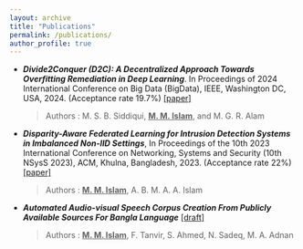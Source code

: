```yaml
---
layout: archive
title: "Publications"
permalink: /publications/
author_profile: true
---
```



* ***Divide2Conquer (D2C): A Decentralized Approach Towards Overfitting Remediation in Deep Learning***. In Proceedings of 2024 International Conference on Big Data (BigData), IEEE, Washington DC, USA, 2024. (Acceptance rate 19.7\%)  [[paper]](https://mahim05078.github.io/files/bigD_d2c.pdf)
  > Authors : M. S. B. Siddiqui, <ins>**M. M. Islam**</ins>, and M. G. R. Alam 
  
* ***Disparity-Aware Federated Learning for Intrusion Detection Systems in Imbalanced Non-IID Settings***, In Proceedings of the 10th 2023 International Conference on Networking, Systems and Security (10th NSysS 2023), ACM, Khulna, Bangladesh, 2023. (Acceptance rate 22\%) [[paper]](https://mahim05078.github.io/files/Dafl_v4.1.pdf)
  > Authors : <ins>**M. M. Islam**</ins>, A. B. M. A. A. Islam 

* ***Automated Audio-visual Speech Corpus Creation From Publicly Available Sources For Bangla Language*** [[draft]](https://mahim05078.github.io/files/AVSRw.pdf)
  > Authors : <ins>**M. M. Islam**</ins>, F. Tanvir, S. Ahmed, N. Sadeq, M. A. Adnan

<!--{% if author.googlescholar %}
  You can also find my articles on <u><a href="{{author.googlescholar}}">my Google Scholar profile</a>.</u>
{% endif %}

{% include base_path %}

{% for post in site.publications reversed %}
  {% include archive-single.html %}
{% endfor %}-->
